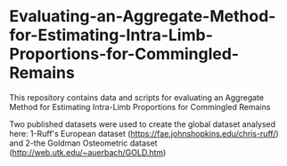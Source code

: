 # Evaluating-an-Aggregate-Method-for-Estimating-Intra-Limb-Proportions-for-Commingled-Remains

This repository contains data and scripts for evaluating an Aggregate Method for Estimating Intra-Limb Proportions for Commingled Remains

Two published datasets were used to create the global dataset analysed here: 
1-Ruff's European dataset (https://fae.johnshopkins.edu/chris-ruff/) and 
2-the Goldman Osteometric dataset (http://web.utk.edu/~auerbach/GOLD.htm)

